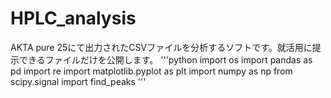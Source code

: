 # HPLC_analysis
AKTA pure 25にて出力されたCSVファイルを分析するソフトです。就活用に提示できるファイルだけを公開します。
'''python
import os
import pandas as pd
import re
import matplotlib.pyplot as plt
import numpy as np
from scipy.signal import find_peaks
'''
